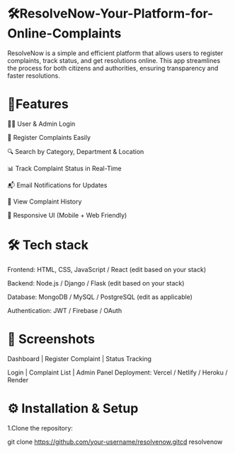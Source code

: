 # 🛠️ResolveNow-Your-Platform-for-Online-Complaints
ResolveNow is a simple and efficient platform that allows users to register complaints, track status, and get resolutions online. This app streamlines the process for both citizens and authorities, ensuring transparency and faster resolutions.
# 🚀Features 
🧑‍💼 User & Admin Login

📝 Register Complaints Easily

🔍 Search by Category, Department & Location

📊 Track Complaint Status in Real-Time

📬 Email Notifications for Updates

📜 View Complaint History

📱 Responsive UI (Mobile + Web Friendly)
# 🛠️ Tech stack
Frontend: HTML, CSS, JavaScript / React (edit based on your stack)

Backend: Node.js / Django / Flask (edit based on your stack)

Database: MongoDB / MySQL / PostgreSQL (edit as applicable)

Authentication: JWT / Firebase / OAuth
# 📸 Screenshots
Dashboard | Register Complaint | Status Tracking

Login | Complaint List | Admin Panel
Deployment: Vercel / Netlify / Heroku / Render
# ⚙️ Installation & Setup
1.Clone the repository:

git clone https://github.com/your-username/resolvenow.gitcd resolvenow
